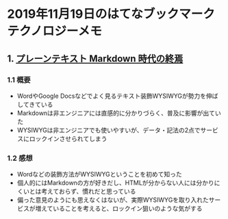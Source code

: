 # 2019年11月19日のはてなブックマークテクノロジーメモ

## 1. [プレーンテキスト Markdown 時代の終焉](https://portalshit.net/2019/11/17/end-of-plain-text-markdown-era)

### 1.1 概要

- WordやGoogle Docsなどでよく見るテキスト装飾WYSIWYGが勢力を伸ばしてきている
- Markdownは非エンジニアには直感的に分かりづらく、普及に影響が出ていた
- WYSIWYGは非エンジニアでも使いやすいが、データ・記法の2点でサービスにロックインさせられてしまう

### 1.2 感想

- Wordなどの装飾方法がWYSIWYGということを初めて知った
- 個人的にはMarkdownの方が好きだし、HTMLが分からない人には分かりにくいとは考えておらず、慣れだと思っている
- 偏った意見のようにも思えなくはないが、実際WYSIWYGを取り入れたサービスが増えていることを考えると、ロックイン狙いのような気がする
